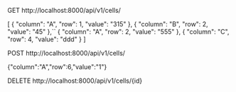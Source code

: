 GET http://localhost:8000/api/v1/cells/

[
    {
        "column": "A",
        "row": 1,
        "value": "315"
    },
    {
        "column": "B",
        "row": 2,
        "value": "45"
    },``
    {
        "column": "A",
        "row": 2,
        "value": "555"
    },
    {
        "column": "C",
        "row": 4,
        "value": "ddd"
    }
]


POST  http://localhost:8000/api/v1/cells/

{"column":"A","row":6,"value":"1"}

DELETE http://localhost:8000/api/v1/cells/{id}


